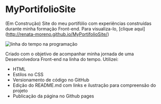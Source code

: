 # MyPortifolioSite
(Em Construção) Site do meu portifólio com experiências construídas durante minha formação Front-end.
Para visualiza-lo, [clique aqui] (http://renata-moreno.github.io/MyPortifolioSite/)

![linha do tempo na programação](./images/timelinePortifólio.PNG)

Criado com o objetivo de acompanhar minha jornada de uma Desenvolvedora Front-end na linha do tempo. Utilizei:
* HTML
* Estilos no CSS
* Versionamento de código no GitHub
* Edição do README.md com links e ilustração para compreensão do projeto
* Publicação da página no Github pages  